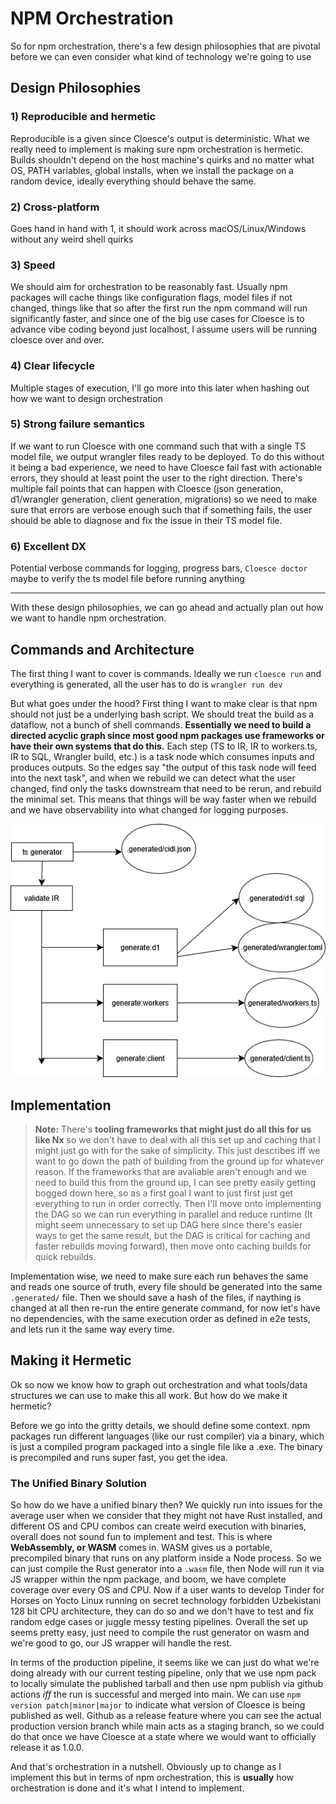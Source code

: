 # NPM Orchestration

So for npm orchestration, there's a few design philosophies that are pivotal before we can even consider what kind of technology we're going to use

## Design Philosophies

### 1) Reproducible and hermetic
Reproducible is a given since Cloesce's output is deterministic. What we really need to implement is making sure npm orchestration is hermetic. Builds shouldn't depend on the host machine's quirks and no matter what OS, PATH variables, global installs, when we install the package on a random device, ideally everything should behave the same.

### 2) Cross-platform
Goes hand in hand with 1, it should work across macOS/Linux/Windows without any weird shell quirks

### 3) Speed
We should aim for orchestration to be reasonably fast. Usually npm packages will cache things like configuration flags, model files if not changed, things like that so after the first run the npm command will run significantly faster, and since one of the big use cases for Cloesce is to advance vibe coding beyond just localhost, I assume users will be running cloesce over and over.

### 4) Clear lifecycle
Multiple stages of execution, I'll go more into this later when hashing out how we want to design orchestration

### 5) Strong failure semantics
If we want to run Cloesce with one command such that with a single TS model file, we output wrangler files ready to be deployed. To do this without it being a bad experience, we need to have Cloesce fail fast with actionable errors, they should at least point the user to the right direction. There's multiple fail points that can happen with Cloesce (json generation, d1/wrangler generation, client generation, migrations) so we need to make sure that errors are verbose enough such that if something fails, the user should be able to diagnose and fix the issue in their TS model file.

### 6) Excellent DX
Potential verbose commands for logging, progress bars, `Cloesce doctor` maybe to verify the ts model file before running anything

---

With these design philosophies, we can go ahead and actually plan out how we want to handle npm orchestration.

## Commands and Architecture

The first thing I want to cover is commands. Ideally we run `cloesce run` and everything is generated, all the user has to do is `wrangler run dev`

But what goes under the hood? First thing I want to make clear is that npm should not just be a underlying bash script. We should treat the build as a dataflow, not a bunch of shell commands. **Essentially we need to build a directed acyclic graph since most good npm packages use frameworks or have their own systems that do this.** Each step (TS to IR, IR to workers.ts, IR to SQL, Wrangler build, etc.) is a task node which consumes inputs and produces outputs. So the edges say "the output of this task node will feed into the next task", and when we rebuild we can detect what the user changed, find only the tasks downstream that need to be rerun, and rebuild the minimal set. This means that things will be way faster when we rebuild and we have observability into what changed for logging purposes.

![Acrylic Graph](../../assets/orchestration.png)

## Implementation

> **Note:** There's **tooling frameworks that might just do all this for us like Nx** so we don't have to deal with all this set up and caching that I might just go with for the sake of simplicity. This just describes iff we want to go down the path of building from the ground up for whatever reason. If the frameworks that are avaliable aren't enough and we need to build this from the ground up, I can see pretty easily getting bogged down here, so as a first goal I want to just first just get everything to run in order correctly. Then I'll move onto implementing the DAG so we can run everything in parallel and reduce runtime (It might seem unnecessary to set up DAG here since there's easier ways to get the same result, but the DAG is critical for caching and faster rebuilds moving forward), then move onto caching builds for quick rebuilds.

Implementation wise, we need to make sure each run behaves the same and reads one source of truth, every file should be generated into the same `.generated/` file. Then we should save a hash of the files, if naything is changed at all then re-run the entire generate command, for now let's have no dependencies, with the same execution order as defined in e2e tests, and lets run it the same way every time.

## Making it Hermetic

Ok so now we know how to graph out orchestration and what tools/data structures we can use to make this all work. But how do we make it hermetic?

Before we go into the gritty details, we should define some context. npm packages run different languages (like our rust compiler) via a binary, which is just a compiled program packaged into a single file like a .exe. The binary is precompiled and runs super fast, you get the idea.

### The Unified Binary Solution

So how do we have a unified binary then? We quickly run into issues for the average user when we consider that they might not have Rust installed, and different OS and CPU combos can create weird execution with binaries, overall does not sound fun to implement and test. This is where **WebAssembly, or WASM** comes in. WASM gives us a portable, precompiled binary that runs on any platform inside a Node process. So we can just compile the Rust generator into a `.wasm` file, then Node will run it via JS wrapper within the npm package, and boom, we have complete coverage over every OS and CPU. Now if a user wants to develop Tinder for Horses on Yocto Linux running on secret technology forbidden Uzbekistani 128 bit CPU architecture, they can do so and we don't have to test and fix random edge cases or juggle messy testing pipelines. Overall the set up seems pretty easy, just need to compile the rust generator on wasm and we're good to go, our JS wrapper will handle the rest. 

In terms of the production pipeline, it seems like we can just do what we're doing already with our current testing pipeline, only that we use npm pack to locally simulate the published tarball and then use npm publish via github actions *iff* the run is successful and merged into main. We can use `npm version patch|minor|major` to indicate what version of Cloesce is being published as well. Github as a release feature where you can see the actual production version branch while main acts as a staging branch, so we could do that once we have Cloesce at a state where we would want to officially release it as 1.0.0. 

And that's orchestration in a nutshell. Obviously up to change as I implement this but in terms of npm orchestration, this is **usually** how orchestration is done and it's what I intend to implement. 